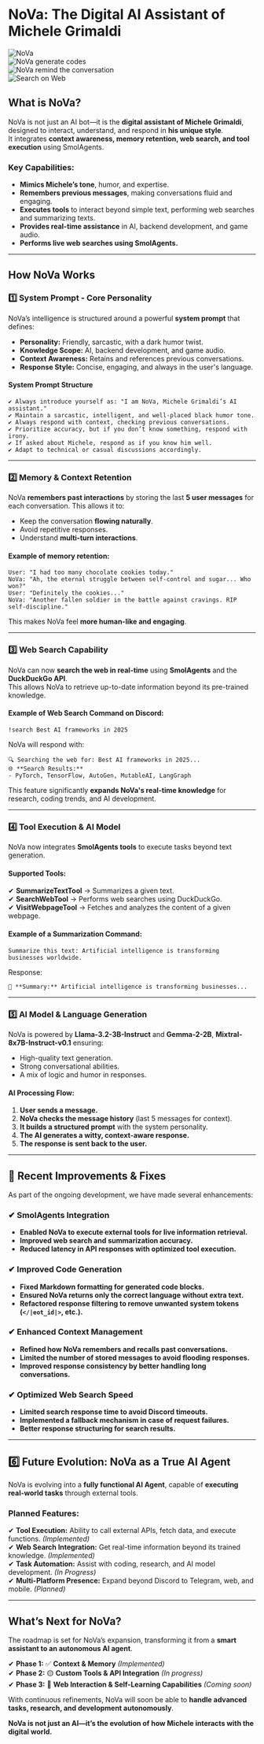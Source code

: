 # **NoVa: The Digital AI Assistant of Michele Grimaldi**  

![NoVa](Nova_pictures.PNG)  
![NoVa generate codes](NOVA_generate_code.PNG)  
![NoVa remind the conversation](Nova_remind_conversation.PNG)  
![Search on Web](Search_on_Web.PNG)  

## **What is NoVa?**  
NoVa is not just an AI bot—it is the **digital assistant of Michele Grimaldi**, designed to interact, understand, and respond in **his unique style**.  
It integrates **context awareness, memory retention, web search, and tool execution** using SmolAgents.  

### **Key Capabilities:**  
- **Mimics Michele’s tone**, humor, and expertise.  
- **Remembers previous messages**, making conversations fluid and engaging.  
- **Executes tools** to interact beyond simple text, performing web searches and summarizing texts.  
- **Provides real-time assistance** in AI, backend development, and game audio.  
- **Performs live web searches using SmolAgents.**  

---

## **How NoVa Works**  

### **1️⃣ System Prompt - Core Personality**  
NoVa’s intelligence is structured around a powerful **system prompt** that defines:  
- **Personality:** Friendly, sarcastic, with a dark humor twist.  
- **Knowledge Scope:** AI, backend development, and game audio.  
- **Context Awareness:** Retains and references previous conversations.  
- **Response Style:** Concise, engaging, and always in the user's language.  

#### **System Prompt Structure**  
```plaintext
✔ Always introduce yourself as: "I am NoVa, Michele Grimaldi’s AI assistant."
✔ Maintain a sarcastic, intelligent, and well-placed black humor tone.
✔ Always respond with context, checking previous conversations.
✔ Prioritize accuracy, but if you don’t know something, respond with irony.
✔ If asked about Michele, respond as if you know him well.
✔ Adapt to technical or casual discussions accordingly.
```  

---

### **2️⃣ Memory & Context Retention**  
NoVa **remembers past interactions** by storing the last **5 user messages** for each conversation. This allows it to:  
- Keep the conversation **flowing naturally**.  
- Avoid repetitive responses.  
- Understand **multi-turn interactions**.  

#### **Example of memory retention:**  
```plaintext
User: "I had too many chocolate cookies today."
NoVa: "Ah, the eternal struggle between self-control and sugar... Who won?"
User: "Definitely the cookies..."
NoVa: "Another fallen soldier in the battle against cravings. RIP self-discipline."
```
This makes NoVa feel **more human-like and engaging**.  

---

### **3️⃣ Web Search Capability**  
NoVa can now **search the web in real-time** using **SmolAgents** and the **DuckDuckGo API**.  
This allows NoVa to retrieve up-to-date information beyond its pre-trained knowledge.

#### **Example of Web Search Command on Discord:**  
```
!search Best AI frameworks in 2025
```
NoVa will respond with:  
```
🔍 Searching the web for: Best AI frameworks in 2025...
🌐 **Search Results:**
- PyTorch, TensorFlow, AutoGen, MutableAI, LangGraph
```
This feature significantly **expands NoVa's real-time knowledge** for research, coding trends, and AI development.

---

### **4️⃣ Tool Execution & AI Model**  
NoVa now integrates **SmolAgents tools** to execute tasks beyond text generation.  

#### **Supported Tools:**
✔ **SummarizeTextTool** → Summarizes a given text.  
✔ **SearchWebTool** → Performs web searches using DuckDuckGo.  
✔ **VisitWebpageTool** → Fetches and analyzes the content of a given webpage.  

#### **Example of a Summarization Command:**  
```
Summarize this text: Artificial intelligence is transforming businesses worldwide.
```
Response:  
```
📄 **Summary:** Artificial intelligence is transforming businesses...
```

---

### **5️⃣ AI Model & Language Generation**  
NoVa is powered by **Llama-3.2-3B-Instruct** and **Gemma-2-2B**, **Mixtral-8x7B-Instruct-v0.1** ensuring:  
- High-quality text generation.  
- Strong conversational abilities.  
- A mix of logic and humor in responses.  

#### **AI Processing Flow:**  
1. **User sends a message.**  
2. **NoVa checks the message history** (last 5 messages for context).  
3. **It builds a structured prompt** with the system personality.  
4. **The AI generates a witty, context-aware response.**  
5. **The response is sent back to the user.**  

---

## **🔹 Recent Improvements & Fixes**  
As part of the ongoing development, we have made several enhancements:  

### **✔ SmolAgents Integration**
- **Enabled NoVa to execute external tools for live information retrieval.**  
- **Improved web search and summarization accuracy.**  
- **Reduced latency in API responses with optimized tool execution.**  

### **✔ Improved Code Generation**
- **Fixed Markdown formatting for generated code blocks.**  
- **Ensured NoVa returns only the correct language without extra text.**  
- **Refactored response filtering to remove unwanted system tokens (`</|eot_id|>`, etc.).**  

### **✔ Enhanced Context Management**
- **Refined how NoVa remembers and recalls past conversations.**  
- **Limited the number of stored messages to avoid flooding responses.**  
- **Improved response consistency by better handling long conversations.**  

### **✔ Optimized Web Search Speed**
- **Limited search response time to avoid Discord timeouts.**  
- **Implemented a fallback mechanism in case of request failures.**  
- **Better response structuring for search results.**  

---

## **6️⃣ Future Evolution: NoVa as a True AI Agent**  
NoVa is evolving into a **fully functional AI Agent**, capable of **executing real-world tasks** through external tools.  

### **Planned Features:**  
✔ **Tool Execution:** Ability to call external APIs, fetch data, and execute functions. *(Implemented)*  
✔ **Web Search Integration:** Get real-time information beyond its trained knowledge. *(Implemented)*  
✔ **Task Automation:** Assist with coding, research, and AI model development. *(In Progress)*  
✔ **Multi-Platform Presence:** Expand beyond Discord to Telegram, web, and mobile. *(Planned)*  

---

## **What’s Next for NoVa?**  
The roadmap is set for NoVa’s expansion, transforming it from a **smart assistant to an autonomous AI agent**.  

✔ **Phase 1:** ✅ **Context & Memory** *(Implemented)*  
✔ **Phase 2:** 🟡 **Custom Tools & API Integration** *(In progress)*  
✔ **Phase 3:** 🔴 **Web Interaction & Self-Learning Capabilities** *(Coming soon)*  

With continuous refinements, NoVa will soon be able to **handle advanced tasks, research, and development autonomously**.  

**NoVa is not just an AI—it’s the evolution of how Michele interacts with the digital world.**  
```  

